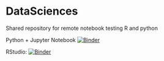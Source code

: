 # DataSciences
Shared repository for remote notebook testing R and python
   
Python + Jupyter Notebook [![Binder](https://mybinder.org/badge_logo.svg)](https://mybinder.org/v2/gh/ChezVintz/DataSciences/HEAD)

RStudio: [![Binder](http://mybinder.org/badge_logo.svg)](http://mybinder.org/v2/gh/ChezVintz/DataSciences/main?urlpath=rstudio)
